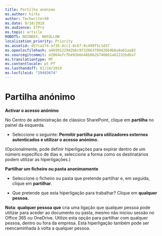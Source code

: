 ```yaml
---
title: Partilha anónimo
ms.author: kirks
author: Techwriter40
ms.date: 9/18/2018
ms.audience: ITPro
ms.topic: article
ROBOTS: NOINDEX, NOFOLLOW
localization_priority: Priority
ms.assetid: d57ca274-af16-4cc1-8c67-8c499f5c1d37
ms.openlocfilehash: a4699122942b6c9f32063709426b4b6e8a61aa82
ms.sourcegitcommit: e2864efcfb493b6e46b662b746661a61232bdba7
ms.translationtype: MT
ms.contentlocale: pt-PT
ms.lasthandoff: 01/24/2019
ms.locfileid: "29483674"
---
```

# <a name="anonymous-sharing"></a>Partilha anónimo

 **Activar o acesso anónimo**
  
No Centro de administração de clássico SharePoint, clique em **partilha** no painel da esquerda. 
  
- Seleccione o seguinte: **Permitir partilha para utilizadores externos autenticados e utilizar o acesso anónimo.**
  
(Opcionalmente, pode definir hiperligações para expirar dentro de um número específico de dias e, seleccione a forma como os destinatários podem utilizar as hiperligações.)
    
 **Partilhar um ficheiro ou pasta anonimamente**
  
- Seleccione o ficheiro ou pasta que pretende partilhar e, em seguida, clique em **partilhar**. 
    
- Que pretende que esta hiperligação para trabalhar? Clique em **qualquer pessoa.**
  
 **Nota**: **qualquer pessoa que** cria uma ligação que qualquer pessoa pode utilizar para aceder ao documento ou pasta, mesmo não iniciou sessão no Office 365 ou OneDrive. Utilize esta opção para partilhar com qualquer pessoa, dentro ou fora da empresa. Esta hiperligação também pode ser reencaminhada à volta a qualquer pessoa. 
    

